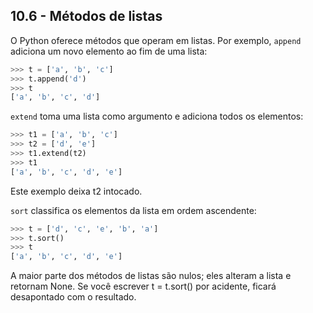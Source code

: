 ## 10.6 - Métodos de listas

O Python oferece métodos que operam em listas. Por exemplo, `append` adiciona um novo elemento ao fim de uma lista:

```python
>>> t = ['a', 'b', 'c']
>>> t.append('d')
>>> t
['a', 'b', 'c', 'd']
```

`extend` toma uma lista como argumento e adiciona todos os elementos:

```python
>>> t1 = ['a', 'b', 'c']
>>> t2 = ['d', 'e']
>>> t1.extend(t2)
>>> t1
['a', 'b', 'c', 'd', 'e']
```

Este exemplo deixa t2 intocado.

`sort` classifica os elementos da lista em ordem ascendente:

```python
>>> t = ['d', 'c', 'e', 'b', 'a']
>>> t.sort()
>>> t
['a', 'b', 'c', 'd', 'e']
```

A maior parte dos métodos de listas são nulos; eles alteram a lista e retornam None. Se você escrever t = t.sort() por acidente, ficará desapontado com o resultado.
